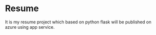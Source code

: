 # Resume
It is my resume project which based on python flask will be published on azure using app service.
